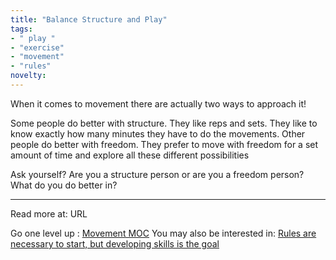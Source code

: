 ```yaml
---
title: "Balance Structure and Play"
tags:
- " play "
- "exercise"
- "movement"
- "rules"
novelty:
---
```


When it comes to movement there are actually two ways to approach it!

Some people do better with structure. They like reps and sets. They like to know exactly how many minutes they have to do the movements. Other people do better with freedom. They prefer to move with freedom for a set amount of time and explore all these different possibilities

Ask yourself? Are you a structure person or are you a freedom person? What do you do better in?


----

Read more at: URL

Go one level up : [Movement MOC](Maps/Movement%20MOC.md)
You may also be interested in: [Rules are necessary to start, but developing skills is the goal](Notes/Rules%20are%20necessary%20to%20start,%20but%20developing%20skills%20is%20the%20goal.md)